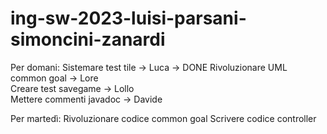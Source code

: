 # ing-sw-2023-luisi-parsani-simoncini-zanardi

Per domani:
Sistemare test tile           -> Luca   -> DONE
Rivoluzionare UML common goal -> Lore   
Creare test savegame          -> Lollo   
Mettere commenti javadoc      -> Davide

Per martedì:
Rivoluzionare codice common goal
Scrivere codice controller
